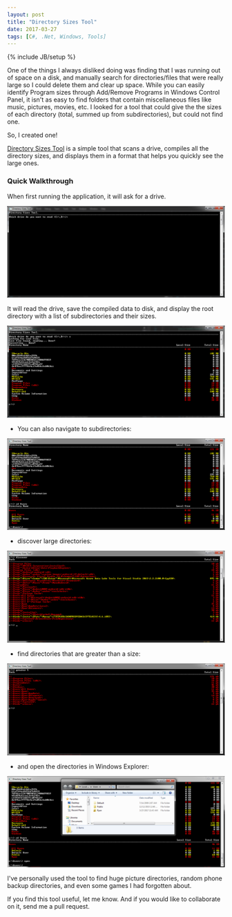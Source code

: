 ```yaml
---
layout: post
title: "Directory Sizes Tool"
date: 2017-03-27
tags: [C#, .Net, Windows, Tools]
---
```

{% include JB/setup %}

One of the things I always disliked doing was finding that I was running out of space on a disk, and manually search for directories/files that were really large so I could delete them and clear up space. While you can easily identify Program sizes through Add/Remove Programs in Windows Control Panel, it isn't as easy to find folders that contain miscellaneous files like music, pictures, movies, etc. I looked for a tool that could give the the sizes of each directory (total, summed up from subdirectories), but could not find one.

So, I created one!

[Directory Sizes Tool](https://github.com/r-abbott/DirectorySizesTool) is a simple tool that scans a drive, compiles all the directory sizes, and displays them in a format that helps you quickly see the large ones.

<h3>Quick Walkthrough</h3>

When first running the application, it will ask for a drive.

<img src="https://github.com/r-abbott/DirectorySizesTool/blob/master/screenshots/FirstOpen.png?raw=true" title="first run view"/>

It will read the drive, save the compiled data to disk, and display the root directory with a list of subdirectories and their sizes.

<img src="https://github.com/r-abbott/DirectorySizesTool/blob/master/screenshots/InitialRead.png?raw=true" title="root directory view"/>

- You can also navigate to subdirectories:

<img src="https://github.com/r-abbott/DirectorySizesTool/blob/master/screenshots/cd.png?raw=true" title="cd example"/>

- discover large directories:

<img src="https://github.com/r-abbott/DirectorySizesTool/blob/master/screenshots/discover.png?raw=true" title="discover example"/>

- find directories that are greater than a size:

<img src="https://github.com/r-abbott/DirectorySizesTool/blob/master/screenshots/greater.png?raw=true" title="greater example"/>

- and open the directories in Windows Explorer:

<img src="https://github.com/r-abbott/DirectorySizesTool/blob/master/screenshots/open.png?raw=true" title="open example"/>

I've personally used the tool to find huge picture directories, random phone backup directories, and even some games I had forgotten about.

If you find this tool useful, let me know. And if you would like to collaborate on it, send me a pull request.